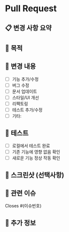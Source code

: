 # Pull Request

## 📋 변경 사항 요약
<!-- 이 PR에서 수행한 주요 변경사항을 간단히 설명해주세요 -->

## 🎯 목적
<!-- 이 변경이 필요한 이유와 해결하고자 하는 문제를 설명해주세요 -->

## 🔧 변경 내용
<!-- 구체적인 변경 내용을 체크리스트 형태로 나열해주세요 -->
- [ ] 기능 추가/수정
- [ ] 버그 수정
- [ ] 문서 업데이트
- [ ] 스타일/UI 개선
- [ ] 리팩토링
- [ ] 테스트 추가/수정
- [ ] 기타: 

## 🧪 테스트
<!-- 변경사항이 올바르게 작동하는지 확인한 방법을 설명해주세요 -->
- [ ] 로컬에서 테스트 완료
- [ ] 기존 기능에 영향 없음 확인
- [ ] 새로운 기능 정상 작동 확인

## 📸 스크린샷 (선택사항)
<!-- UI 변경이 있는 경우 스크린샷을 첨부해주세요 -->

## 🔗 관련 이슈
<!-- 관련된 GitHub 이슈가 있다면 링크해주세요 -->
Closes #(이슈번호)

## 📝 추가 정보
<!-- 리뷰어가 알아야 할 추가 정보가 있다면 작성해주세요 -->